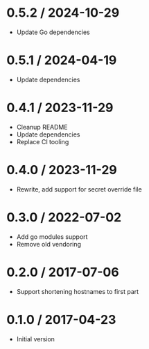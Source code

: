 # 0.5.2 / 2024-10-29

  * Update Go dependencies

# 0.5.1 / 2024-04-19

  * Update dependencies

# 0.4.1 / 2023-11-29

  * Cleanup README
  * Update dependencies
  * Replace CI tooling

# 0.4.0 / 2023-11-29

  * Rewrite, add support for secret override file

# 0.3.0 / 2022-07-02

  * Add go modules support
  * Remove old vendoring

# 0.2.0 / 2017-07-06

  * Support shortening hostnames to first part

# 0.1.0 / 2017-04-23

  * Initial version
